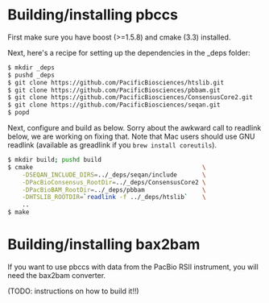 
Building/installing pbccs
=========================

First make sure you have boost (>=1.5.8) and cmake (3.3) installed.

Next, here's a recipe for setting up the dependencies in the
_deps folder:

  ```sh
  $ mkdir _deps
  $ pushd _deps
  $ git clone https://github.com/PacificBiosciences/htslib.git
  $ git clone https://github.com/PacificBiosciences/pbbam.git
  $ git clone https://github.com/PacificBiosciences/ConsensusCore2.git
  $ git clone https://github.com/PacificBiosciences/seqan.git
  $ popd
  ```

Next, configure and build as below.  Sorry about the awkward call to
readlink below, we are working on fixing that.  Note that Mac users
should use GNU readlink (available as greadlink if you `brew install
coreutils`).

  ```sh
  $ mkdir build; pushd build
  $ cmake                                               \
      -DSEQAN_INCLUDE_DIRS=../_deps/seqan/include       \
      -DPacBioConsensus_RootDir=../_deps/ConsensusCore2 \
      -DPacBioBAM_RootDir=../_deps/pbbam                \
      -DHTSLIB_ROOTDIR=`readlink -f ../_deps/htslib`    \
      ..
  $ make
  ```


Building/installing bax2bam
===========================

If you want to use pbccs with data from the PacBio RSII instrument,
you will need the bax2bam converter.

(TODO: instructions on how to build it!!)

